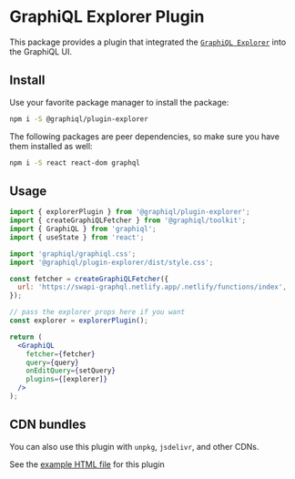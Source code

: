 # GraphiQL Explorer Plugin

This package provides a plugin that integrated the
[`GraphiQL Explorer`](https://github.com/OneGraph/graphiql-explorer) into the
GraphiQL UI.

## Install

Use your favorite package manager to install the package:

```sh
npm i -S @graphiql/plugin-explorer
```

The following packages are peer dependencies, so make sure you have them
installed as well:

```sh
npm i -S react react-dom graphql
```

## Usage

```jsx
import { explorerPlugin } from '@graphiql/plugin-explorer';
import { createGraphiQLFetcher } from '@graphiql/toolkit';
import { GraphiQL } from 'graphiql';
import { useState } from 'react';

import 'graphiql/graphiql.css';
import '@graphiql/plugin-explorer/dist/style.css';

const fetcher = createGraphiQLFetcher({
  url: 'https://swapi-graphql.netlify.app/.netlify/functions/index',
});

// pass the explorer props here if you want
const explorer = explorerPlugin();

return (
  <GraphiQL
    fetcher={fetcher}
    query={query}
    onEditQuery={setQuery}
    plugins={[explorer]}
  />
);
```

## CDN bundles

You can also use this plugin with `unpkg`, `jsdelivr`, and other CDNs.

See the [example HTML file](examples/index.html) for this plugin

